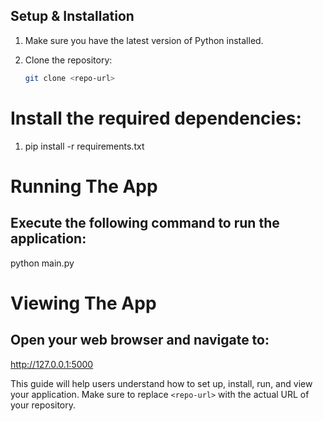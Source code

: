 ## Setup & Installation

1. Make sure you have the latest version of Python installed.

2. Clone the repository:
   ```sh
   git clone <repo-url>

# Install the required dependencies:

1. pip install -r requirements.txt

# Running The App

## Execute the following command to run the application:

python main.py

# Viewing The App

## Open your web browser and navigate to:

http://127.0.0.1:5000


This guide will help users understand how to set up, install, run, and view your application. Make sure to replace `<repo-url>` with the actual URL of your repository.
